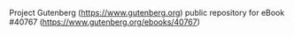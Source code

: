 Project Gutenberg (https://www.gutenberg.org) public repository for eBook #40767 (https://www.gutenberg.org/ebooks/40767)

